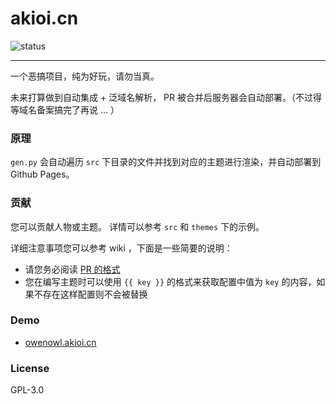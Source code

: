 # akioi.cn  
![status](https://travis-ci.org/akioi/dot-cn.svg?branch=master)

------


一个恶搞项目，纯为好玩，请勿当真。

未来打算做到自动集成 + 泛域名解析， PR 被合并后服务器会自动部署。（不过得等域名备案搞完了再说 ... ）

### 原理

`gen.py` 会自动遍历 `src` 下目录的文件并找到对应的主题进行渲染，并自动部署到 Github Pages。

### 贡献

您可以贡献人物或主题。
详情可以参考 `src` 和 `themes` 下的示例。

详细注意事项您可以参考 wiki ，下面是一些简要的说明：
* 请您务必阅读 [ PR 的格式](https://github.com/akioi/dot-cn/wiki/PR-%E7%9A%84%E6%A0%BC%E5%BC%8F)
* 您在编写主题时可以使用 `{{ key }}` 的格式来获取配置中值为 `key` 的内容，如果不存在这样配置则不会被替换

### Demo

* [owenowl.akioi.cn](https://owenowl.akioi.cn)

### License

GPL-3.0
